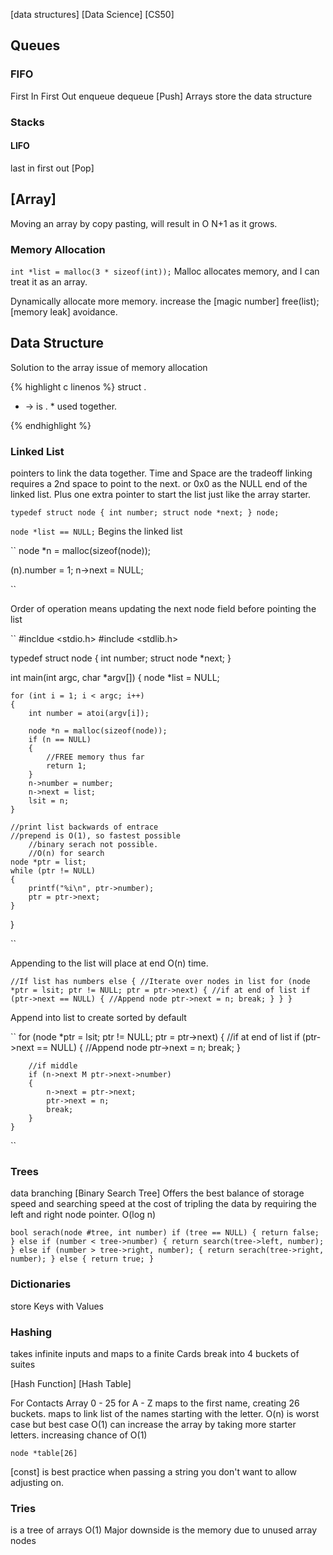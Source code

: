 [data structures]
[Data Science]
[CS50]

## Queues

### FIFO

First In First Out
enqueue
dequeue
[Push]
Arrays store the data structure

### Stacks

#### LIFO

last in first out
[Pop]

## [Array]

Moving an array by copy pasting, will result in O N+1 as it grows.

### Memory Allocation

`int *list = malloc(3 * sizeof(int));`
Malloc allocates memory, and I can treat it as an array.

Dynamically allocate more memory.
increase the [magic number]
free(list); [memory leak] avoidance.

## Data Structure

Solution to the array issue of memory allocation

{% highlight c linenos %}
struct
.

- -> is . \* used together.

{% endhighlight %}

### Linked List

pointers to link the data together.
Time and Space are the tradeoff
linking requires a 2nd space to point to the next.
or 0x0 as the NULL end of the linked list.
Plus one extra pointer to start the list just like the array starter.

`typedef struct node
{
	int number;
	struct node *next;
} node;`

`node *list == NULL;`
Begins the linked list

``
node \*n = malloc(sizeof(node));

(n).number = 1;
n->next = NULL;

``

Order of operation means updating the next node field before pointing the list

``
#incldue <stdio.h>
#include <stdlib.h>

typedef struct node
{
int number;
struct node \*next;
}

int main(int argc, char *argv[])
{
node *list = NULL;

    for (int i = 1; i < argc; i++)
    {
    	int number = atoi(argv[i]);

    	node *n = malloc(sizeof(node));
    	if (n == NULL)
    	{
    		//FREE memory thus far
    		return 1;
    	}
    	n->number = number;
    	n->next = list;
    	lsit = n;
    }

    //print list backwards of entrace
    //prepend is O(1), so fastest possible
    	//binary serach not possible.
    	//O(n) for search
    node *ptr = list;
    while (ptr != NULL)
    {
    	printf("%i\n", ptr->number);
    	ptr = ptr->next;
    }

}

``

Appending to the list will place at end O(n) time.

`//If list has numbers
else
{
	//Iterate over nodes in list
	for (node *ptr = lsit; ptr != NULL; ptr = ptr->next)
	{
		//if at end of list
		if (ptr->next == NULL)
		{
			//Append node
			ptr->next = n;
			break;
		}
	}
}`

Append into list to create sorted by default

``
for (node \*ptr = lsit; ptr != NULL; ptr = ptr->next)
{
//if at end of list
if (ptr->next == NULL)
{
//Append node
ptr->next = n;
break;
}

    	//if middle
    	if (n->next M ptr->next->number)
    	{
    		n->next = ptr->next;
    		ptr->next = n;
    		break;
    	}
    }

``

### Trees

data branching
[Binary Search Tree]
Offers the best balance of storage speed and searching speed at the cost of tripling the data by requiring the left and right node pointer.
O(log n)

`bool serach(node #tree, int number)
	if (tree == NULL)
	{
		return false;
	}
	else if (number < tree->number)
	{
		return search(tree->left, number);
	}
	else if (number > tree->right, number);
	{
		return serach(tree->right, number);
	}
	else
	{
		return true;
	}`

### Dictionaries

store Keys with Values

### Hashing

takes infinite inputs and maps to a finite
Cards break into 4 buckets of suites

[Hash Function]
[Hash Table]

For Contacts
Array 0 - 25 for A - Z
maps to the first name, creating 26 buckets.
maps to link list of the names starting with the letter.
O(n) is worst case but best case O(1)
can increase the array by taking more starter letters. increasing chance of O(1)

`node *table[26]`

[const] is best practice when passing a string you don't want to allow adjusting on.

### Tries

is a tree of arrays
O(1)
Major downside is the memory due to unused array nodes
